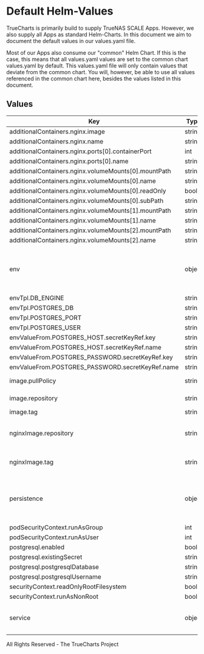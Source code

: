 # Default Helm-Values

TrueCharts is primarily build to supply TrueNAS SCALE Apps.
However, we also supply all Apps as standard Helm-Charts. In this document we aim to document the default values in our values.yaml file.

Most of our Apps also consume our "common" Helm Chart.
If this is the case, this means that all values.yaml values are set to the common chart values.yaml by default. This values.yaml file will only contain values that deviate from the common chart.
You will, however, be able to use all values referenced in the common chart here, besides the values listed in this document.

## Values

| Key | Type | Default | Description |
|-----|------|---------|-------------|
| additionalContainers.nginx.image | string | `"{{ .Values.nginxImage.repository }}:{{ .Values.nginxImage.tag }}"` |  |
| additionalContainers.nginx.name | string | `"nginx"` |  |
| additionalContainers.nginx.ports[0].containerPort | int | `80` |  |
| additionalContainers.nginx.ports[0].name | string | `"main"` |  |
| additionalContainers.nginx.volumeMounts[0].mountPath | string | `"/etc/nginx/nginx.conf"` |  |
| additionalContainers.nginx.volumeMounts[0].name | string | `"recipes-config"` |  |
| additionalContainers.nginx.volumeMounts[0].readOnly | bool | `true` |  |
| additionalContainers.nginx.volumeMounts[0].subPath | string | `"nginx-config"` |  |
| additionalContainers.nginx.volumeMounts[1].mountPath | string | `"/media"` |  |
| additionalContainers.nginx.volumeMounts[1].name | string | `"media"` |  |
| additionalContainers.nginx.volumeMounts[2].mountPath | string | `"/static"` |  |
| additionalContainers.nginx.volumeMounts[2].name | string | `"static"` |  |
| env | object | See below | environment variables. See [project docs](https://raw.githubusercontent.com/vabene1111/recipes/master/.env.template) for more details. |
| envTpl.DB_ENGINE | string | `"django.db.backends.postgresql"` |  |
| envTpl.POSTGRES_DB | string | `"{{ .Values.postgresql.postgresqlDatabase }}"` |  |
| envTpl.POSTGRES_PORT | string | `"5432"` |  |
| envTpl.POSTGRES_USER | string | `"{{ .Values.postgresql.postgresqlUsername }}"` |  |
| envValueFrom.POSTGRES_HOST.secretKeyRef.key | string | `"plainhost"` |  |
| envValueFrom.POSTGRES_HOST.secretKeyRef.name | string | `"dbcreds"` |  |
| envValueFrom.POSTGRES_PASSWORD.secretKeyRef.key | string | `"postgresql-password"` |  |
| envValueFrom.POSTGRES_PASSWORD.secretKeyRef.name | string | `"dbcreds"` |  |
| image.pullPolicy | string | `"IfNotPresent"` | image pull policy |
| image.repository | string | `"vabene1111/recipes"` | image repository |
| image.tag | string | `"1.0.1@sha256:0039fb1d3a48eb8d12425d7e60fd86a8cff1e314f82c95c94b1e4982e2fd3791"` | image tag |
| nginxImage.repository | string | `"nginx"` | nginx sidecar image repository |
| nginxImage.tag | string | `"1.21.4@sha256:b6f20606bb7b5b83c558f0b2b6022218a07d1607cd755136da0b5981de2b1eb9"` | nginx sidecar image tag |
| persistence | object | See values.yaml | Configure persistence settings for the chart under this key. |
| podSecurityContext.runAsGroup | int | `0` |  |
| podSecurityContext.runAsUser | int | `0` |  |
| postgresql.enabled | bool | `true` |  |
| postgresql.existingSecret | string | `"dbcreds"` |  |
| postgresql.postgresqlDatabase | string | `"recipes"` |  |
| postgresql.postgresqlUsername | string | `"recipes"` |  |
| securityContext.readOnlyRootFilesystem | bool | `false` |  |
| securityContext.runAsNonRoot | bool | `false` |  |
| service | object | See values.yaml | Configures service settings for the chart. |

All Rights Reserved - The TrueCharts Project
